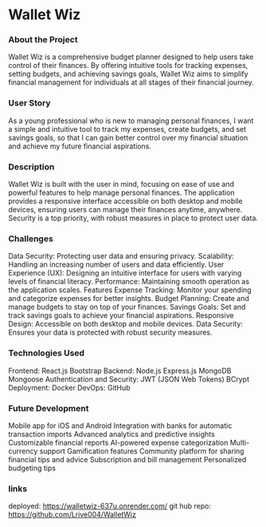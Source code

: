 # Wallet Wiz

### About the Project
Wallet Wiz is a comprehensive budget planner designed to help users take control of their finances. By offering intuitive tools for tracking expenses, setting budgets, and achieving savings goals, Wallet Wiz aims to simplify financial management for individuals at all stages of their financial journey.

### User Story
As a young professional who is new to managing personal finances, I want a simple and intuitive tool to track my expenses, create budgets, and set savings goals, so that I can gain better control over my financial situation and achieve my future financial aspirations.

### Description
Wallet Wiz is built with the user in mind, focusing on ease of use and powerful features to help manage personal finances. The application provides a responsive interface accessible on both desktop and mobile devices, ensuring users can manage their finances anytime, anywhere. Security is a top priority, with robust measures in place to protect user data.

### Challenges
Data Security: Protecting user data and ensuring privacy.
Scalability: Handling an increasing number of users and data efficiently.
User Experience (UX): Designing an intuitive interface for users with varying levels of financial literacy.
Performance: Maintaining smooth operation as the application scales.
Features
Expense Tracking: Monitor your spending and categorize expenses for better insights.
Budget Planning: Create and manage budgets to stay on top of your finances.
Savings Goals: Set and track savings goals to achieve your financial aspirations.
Responsive Design: Accessible on both desktop and mobile devices.
Data Security: Ensures your data is protected with robust security measures.

### Technologies Used
Frontend:
React.js
Bootstrap
Backend:
Node.js
Express.js
MongoDB
Mongoose
Authentication and Security:
JWT (JSON Web Tokens)
BCrypt
Deployment:
Docker
DevOps:
GitHub

### Future Development
Mobile app for iOS and Android
Integration with banks for automatic transaction imports
Advanced analytics and predictive insights
Customizable financial reports
AI-powered expense categorization
Multi-currency support
Gamification features
Community platform for sharing financial tips and advice
Subscription and bill management
Personalized budgeting tips

### links
deployed: https://walletwiz-637u.onrender.com/
git hub repo: https://github.com/Lrive004/WalletWiz

